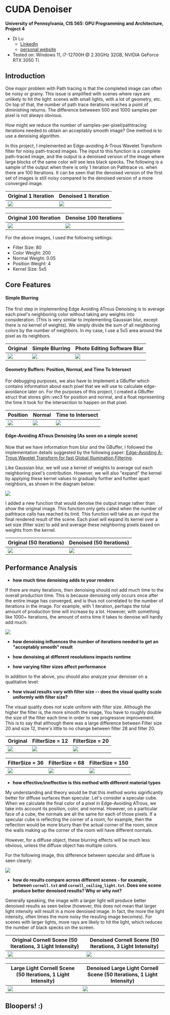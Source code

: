 CUDA Denoiser
================

**University of Pennsylvania, CIS 565: GPU Programming and Architecture, Project 4**

* Di Lu
  * [LinkedIn](https://www.linkedin.com/in/di-lu-0503251a2/)
  * [personal website](https://www.dluisnothere.com/)
* Tested on: Windows 11, i7-12700H @ 2.30GHz 32GB, NVIDIA GeForce RTX 3050 Ti

## Introduction

One major problem with Path tracing is that the completed image can often be noisy or grainy. This issue is amplified with scenes where rays are unlikely to hit the light: scenes with small lights, with a lot of geometry, etc. On top of that, the number of path trace iterations reaches a point of diminishing returns. The difference betweeen 500 and 1000 samples per pixel is not always obvious. 

How might we reduce the number of samples-per-pixel/pathtracing iterations needed to obtain an acceptably smooth image? One method is to use a denoising algorithm.

In this project, I implemented an Edge-avoiding A-Trous Wavelet Transform filter for noisy path-traced images. The input to this function is a complete path-traced image, and the output is a denoised version of the image where large blocks of the same color will see less black specks. The following is a sample of the output when there is only 1 iteration on Pathtrace vs. when there are 100 Iterations. It can be seen that the denoised version of the first set of images is still noisy compared to the denoised version of a more converged image.

| Original 1 Iteration   | Denoised 1 Iteration |
| ----------- | ----------- | 
| ![](img/nodenoise1.png)  |   ![](img/denoise1.png)   |

| Original 100 Iteration | Denoise 100 Iterations | 
| ----------- | ----------- |
| ![](img/nodenoise100.png)  |  ![](img/denoise100.png)  |

For the above images, I used the following settings:
- Filter Size: 80
- Color Weight: 200
- Normal Weight: 0.05
- Position Weight: 4
- Kernel Size: 5x5 

## Core Features

#### Simple Blurring

The first step in implementing Edge Avoiding ATrous Denoising is to average each pixel's neighboring color without taking any weights into consideration. (This is very similar to implementing Gaussian blur, except there is no kernel of weights). We simply divide the sum of all neighboring colors by the number of neighbors. In my case, I use a 5x5 area around the pixel as its neighbors.

| Original | Simple Blurring | Photo Editing Software Blur
| ----------- | ----------- | ----------- |
| ![](img/nodenoise100.png)  |  ![](img/simpleBlur.png)  | ![](img/pixlrBlur.png)

#### Geometry Buffers: Position, Normal, and Time To Intersect

For debugging purposes, we also have to implement a GBuffer which contains information about each pixel that we will use to calculate edge-avoidance later on. For the purposes of this project, I created a GBuffer struct that stores glm::vec3 for position and normal, and a float representing the time it took for the intersection to happen on that pixel.

| Position | Normal | Time to Intersect
| ----------- | ----------- | ----------- |
| ![](img/position.png)  |  ![](img/normal.png)  | ![](img/timeToIntersect.png)

#### Edge-Avoiding ATrous Denoising (As seen on a simple scene)

Now that we have information from blur and the GBuffer, I followed the implementation details suggested by the following paper: [Edge-Avoiding À-Trous Wavelet Transform for fast Global Illumination Filtering](https://jo.dreggn.org/home/2010_atrous.pdf). 

Like Gaussian blur, we will use a kernel of weights to average out each neighboring pixel's contribution. However, we will also "expand" the kernel by applying these kernel values to gradually further and further apart neighbors, as shown in the diagram below:

![](img/atrousDescription.png)

I added a new function that would denoise the output image rather than show the original image. This function only gets called when the number of pathtrace calls has reached its limit. This function will take as an input the final rendered result of the scene. Each pixel will expand its kernel over a set size (filter size) to add and average these neighboring pixels based on weights from the kernel. 


| Original (50 Iterations) | Denoised (50 Iterations) |
| ----------- | ----------- |
| ![](img/noDenoise50.png)  |  ![](img/denoise50.png)  |

## Performance Analysis

- **how much time denoising adds to your renders**

If there are many iterations, then denoising should not add much time to the overall production time. This is because denoising only occurs once after the entire image has converged, and is thus not correlated to the number of iterations in the image. For example, with 1 iteration, perhaps the total amount of production time will increase by a lot. However, with something like 1000+ iterations, the amount of extra time it takes to denoise will hardly add much:

![](img/itersDenoise.png)

- **how denoising influences the number of iterations needed to get an "acceptably smooth" result**


- **how denoising at different resolutions impacts runtime**


- **how varying filter sizes affect performance**



In addition to the above, you should also analyze your denoiser on a qualitative level:

- **how visual results vary with filter size -- does the visual quality scale uniformly with filter size?**

The visual quality does not scale uniform with filter size. Although the higher the filter is, the more smooth the image, You have to roughly double the size of the filter each time in order to see progressive improvement. This is to say that although there was a large difference between Filter size 20 and size 12, there's little to no change between filter 28 and filter 20. 

| Original | FilterSize = 12  | FilterSize = 20
| ----------- | ----------- | ----------- |
| ![](img/noDenoise.png)  |  ![](img/denoise12.png)  | ![](img/denoise20.png)

| FilterSize = 36 | FilterSize = 68  | FilterSize = 150
| ----------- | ----------- | ----------- |
| ![](img/denoise36.png)  |  ![](img/denoise68.png)  | ![](img/denoise150.png)

- **how effective/ineffective is this method with different material types**

My understanding and theory would be that this method works significantly better for diffuse surfaces than specular. Let's consider a specular cube. When we calculate the final color of a pixel in Edge-Avoiding ATrous, we take into account its position, color, and normal. However, on a particular face of a cube, the normals are all the same for each of those pixels. If a specular cube is reflecting the corner of a room, for example, then the reflection would be more blurry than the actual corner of the room, since the walls making up the corner of the room will have different normals.

However, for a diffuse object, these blurring effects will be much less obvious, unless the diffuse object has multiple colors.

For the following image, this difference between specular and diffuse is seen clearly:

![](img/denoise1.png)



- **how do results compare across different scenes - for example, between `cornell.txt` and `cornell_ceiling_light.txt`. Does one scene produce better denoised results? Why or why not?**

Generally speaking, the image with a larger light will produce better denoised results as seen below (however, this does not mean that larger light intensity will result in a more denoised image. In fact, the more the light intensity, often times the more noisy the resuling image becomes). For scenes with larger lights, more rays are likely to hit the light, which reduces the number of black specks on the screen. 

| Original Cornell Scene (50 Iterations, 3 Light Intensity) | Denoised Cornell Scene (50 Iterations, 3 Light Intensity) |
| ----------- | ----------- |
| ![](img/smallLightNoDenoise.png)  |  ![](img/smallLightDenoise.png)  |


| Large Light Cornell Scene (50 Iterations, 1 Light Intensity) | Denoised Large Light Cornell Scene (50 Iterations, 1 Light Intensity) |
| ----------- | ----------- |
| ![](img/largeLightNoDenoise.png)  |  ![](img/largeLightDenoise.png)  |

## Bloopers! :)

